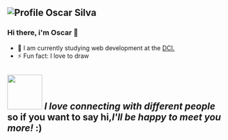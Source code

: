 ![Profile Oscar Silva](https://github.com/SilvaOz/SilvaOz/blob/master/O.gif)
---

### Hi there, i'm Oscar 👋️

- 🌱  I am currently studying web development at the [DCI.](https://digitalcareerinstitute.org/)
- ⚡  Fun fact: I love to draw

<img src="https://media.giphy.com/media/LnQjpWaON8nhr21vNW/giphy.gif" width="80"> *I love connecting with different people* so if you want to say hi,*I'll be happy to meet you more!*</b> :)</em>
---
